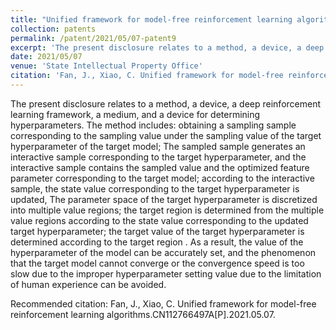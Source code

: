 ```yaml
---
title: "Unified framework for model-free reinforcement learning algorithms"
collection: patents
permalink: /patent/2021/05/07-patent9
excerpt: 'The present disclosure relates to a method, a device, a deep reinforcement learning framework, a medium, and a device for determining hyperparameters. The method includes: obtaining a sampling sample corresponding to the sampling value under the sampling value of the target hyperparameter of the target model; The sampled sample generates an interactive sample corresponding to the target hyperparameter, and the interactive sample contains the sampled value and the optimized feature parameter corresponding to the target model; according to the interactive sample, the state value corresponding to the target hyperparameter is updated, The parameter space of the target hyperparameter is discretized into multiple value regions; the target region is determined from the multiple value regions according to the state value corresponding to the updated target hyperparameter; the target value of the target hyperparameter is determined according to the target region . As a result, the value of the hyperparameter of the model can be accurately set, and the phenomenon that the target model cannot converge or the convergence speed is too slow due to the improper hyperparameter setting value due to the limitation of human experience can be avoided.'
date: 2021/05/07
venue: 'State Intellectual Property Office'
citation: 'Fan, J., Xiao, C. Unified framework for model-free reinforcement learning algorithms.CN112766497A[P].2021.05.07.'
---
```

The present disclosure relates to a method, a device, a deep reinforcement learning framework, a medium, and a device for determining hyperparameters. The method includes: obtaining a sampling sample corresponding to the sampling value under the sampling value of the target hyperparameter of the target model; The sampled sample generates an interactive sample corresponding to the target hyperparameter, and the interactive sample contains the sampled value and the optimized feature parameter corresponding to the target model; according to the interactive sample, the state value corresponding to the target hyperparameter is updated, The parameter space of the target hyperparameter is discretized into multiple value regions; the target region is determined from the multiple value regions according to the state value corresponding to the updated target hyperparameter; the target value of the target hyperparameter is determined according to the target region . As a result, the value of the hyperparameter of the model can be accurately set, and the phenomenon that the target model cannot converge or the convergence speed is too slow due to the improper hyperparameter setting value due to the limitation of human experience can be avoided.

Recommended citation: Fan, J., Xiao, C. Unified framework for model-free reinforcement learning algorithms.CN112766497A[P].2021.05.07.